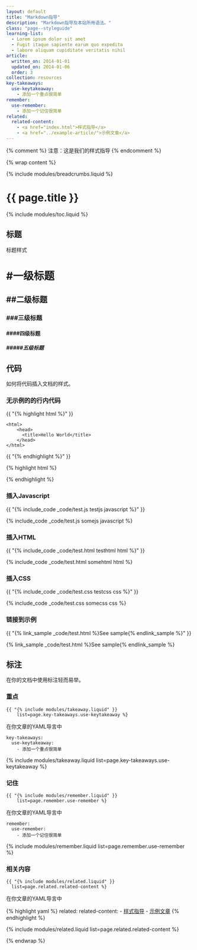 ```yaml
---
layout: default
title: "Markdown指导"
description: "Markdown指导及本站所用语法。"
class: "page--styleguide"
learning-list:
  - Lorem ipsum dolor sit amet
  - Fugit itaque sapiente earum quo expedita
  - labore aliquam cupiditate veritatis nihil
article:
  written_on: 2014-01-01
  updated_on: 2014-01-06
  order: 3
collection: resources
key-takeaways:
  use-keytakeaway:
    - 添加一个重点很简单
remember:
  use-remember:
    - 添加一个记住很简单
related:
  related-content:
    - <a href="index.html">样式指导</a>
    - <a href="../example-article/">示例文章</a>
---
```

{% comment %}
注意：这是我们的样式指导
{% endcomment %}

{% wrap content %}

{% include modules/breadcrumbs.liquid %}

# {{ page.title }}

{% include modules/toc.liquid %}

## 标题

标题样式

# #一级标题

## ##二级标题

### ###三级标题

#### ####四级标题

##### #####五级标题

## 代码

如何将代码插入文档的样式。

### 无示例的的行内代码

  {{ "&#123;% highlight html %&#125;" }}

    <html>
        <head>
          <title>Hello World</title>
        </head>
    </html>

  {{ "&#123;% endhighlight %&#125;" }}

{% highlight html %}
<html>
  <head>
    <title>Hello World</title>
  </head>
</html>
{% endhighlight %}

### 插入Javascript

  {{ "&#123;% include_code _code/test.js testjs javascript %&#125;" }}

{% include_code _code/test.js somejs javascript %}


### 插入HTML

  {{ "&#123;% include_code _code/test.html testhtml html %&#125;" }}

{% include_code _code/test.html somehtml html %}


### 插入CSS

  {{ "&#123;% include_code _code/test.css testcss css %&#125;" }}

{% include_code _code/test.css somecss css %}

### 链接到示例

  {{ "&#123;% link_sample _code/test.html %&#125;See sample&#123;% endlink_sample %&#125;" }}

{% link_sample _code/test.html %}See sample{% endlink_sample %}

## 标注

在你的文档中使用标注轻而易举。

### 重点

    {{ "{% include modules/takeaway.liquid" }}
    	list=page.key-takeaways.use-keytakeaway %}

在你文章的YAML导言中

    key-takeaways:
	  use-keytakeaway:
	    - 添加一个重点很简单

{% include modules/takeaway.liquid list=page.key-takeaways.use-keytakeaway %}

### 记住

    {{ "{% include modules/remember.liquid" }}
    	list=page.remember.use-remember %}

在你文章的YAML导言中

    remember:
	  use-remember:
	    - 添加一个记住很简单

{% include modules/remember.liquid list=page.remember.use-remember %}


### 相关内容

    {{ "{% include modules/related.liquid" }}
      list=page.related.related-content %}

在你文章的YAML导言中

{% highlight yaml %}
related:
  related-content:
    - <a href="index.html">样式指导</a>
    - <a href="../example-article/">示例文章</a>
{% endhighlight %}

{% include modules/related.liquid list=page.related.related-content %}

{% endwrap %}
